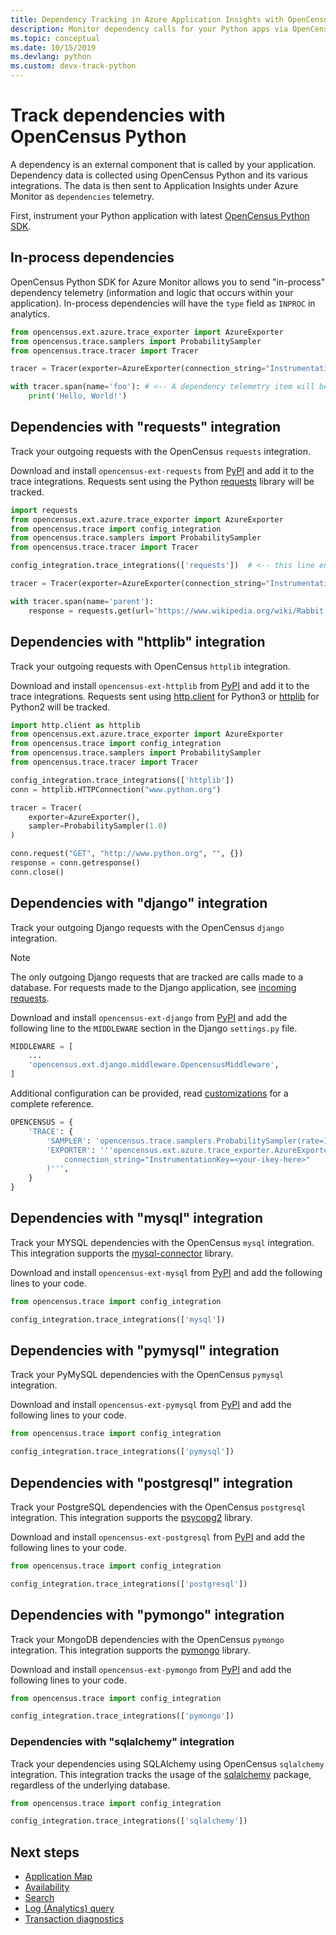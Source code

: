 ```yaml
---
title: Dependency Tracking in Azure Application Insights with OpenCensus Python | Microsoft Docs
description: Monitor dependency calls for your Python apps via OpenCensus Python.
ms.topic: conceptual
ms.date: 10/15/2019
ms.devlang: python
ms.custom: devx-track-python
---
```


# Track dependencies with OpenCensus Python

A dependency is an external component that is called by your application. Dependency data is collected using OpenCensus Python and its various integrations. The data is then sent to Application Insights under Azure Monitor as `dependencies` telemetry.

First, instrument your Python application with latest [OpenCensus Python SDK](./opencensus-python.md).

## In-process dependencies

OpenCensus Python SDK for Azure Monitor allows you to send "in-process" dependency telemetry (information and logic that occurs within your application). In-process dependencies will have the `type` field as `INPROC` in analytics.

```python
from opencensus.ext.azure.trace_exporter import AzureExporter
from opencensus.trace.samplers import ProbabilitySampler
from opencensus.trace.tracer import Tracer

tracer = Tracer(exporter=AzureExporter(connection_string="InstrumentationKey=<your-ikey-here>"), sampler=ProbabilitySampler(1.0))

with tracer.span(name='foo'): # <-- A dependency telemetry item will be sent for this span "foo"
    print('Hello, World!')
```

## Dependencies with "requests" integration

Track your outgoing requests with the OpenCensus `requests` integration.

Download and install `opencensus-ext-requests` from [PyPI](https://pypi.org/project/opencensus-ext-requests/) and add it to the trace integrations. Requests sent using the Python [requests](https://pypi.org/project/requests/) library will be tracked.

```python
import requests
from opencensus.ext.azure.trace_exporter import AzureExporter
from opencensus.trace import config_integration
from opencensus.trace.samplers import ProbabilitySampler
from opencensus.trace.tracer import Tracer

config_integration.trace_integrations(['requests'])  # <-- this line enables the requests integration

tracer = Tracer(exporter=AzureExporter(connection_string="InstrumentationKey=<your-ikey-here>"), sampler=ProbabilitySampler(1.0))

with tracer.span(name='parent'):
    response = requests.get(url='https://www.wikipedia.org/wiki/Rabbit') # <-- this request will be tracked
```

## Dependencies with "httplib" integration

Track your outgoing requests with OpenCensus `httplib` integration.

Download and install `opencensus-ext-httplib` from [PyPI](https://pypi.org/project/opencensus-ext-httplib/) and add it to the trace integrations. Requests sent using [http.client](https://docs.python.org/3.7/library/http.client.html) for Python3 or [httplib](https://docs.python.org/2/library/httplib.html) for Python2 will be tracked.

```python
import http.client as httplib
from opencensus.ext.azure.trace_exporter import AzureExporter
from opencensus.trace import config_integration
from opencensus.trace.samplers import ProbabilitySampler
from opencensus.trace.tracer import Tracer

config_integration.trace_integrations(['httplib'])
conn = httplib.HTTPConnection("www.python.org")

tracer = Tracer(
    exporter=AzureExporter(),
    sampler=ProbabilitySampler(1.0)
)

conn.request("GET", "http://www.python.org", "", {})
response = conn.getresponse()
conn.close()
```

## Dependencies with "django" integration

Track your outgoing Django requests with the OpenCensus `django` integration.

> [!NOTE]
> The only outgoing Django requests that are tracked are calls made to a database. For requests made to the Django application, see [incoming requests](./opencensus-python-request.md#tracking-django-applications).

Download and install `opencensus-ext-django` from [PyPI](https://pypi.org/project/opencensus-ext-django/) and add the following line to the `MIDDLEWARE` section in the Django `settings.py` file.

```python
MIDDLEWARE = [
    ...
    'opencensus.ext.django.middleware.OpencensusMiddleware',
]
```

Additional configuration can be provided, read [customizations](https://github.com/census-instrumentation/opencensus-python#customization) for a complete reference.

```python
OPENCENSUS = {
    'TRACE': {
        'SAMPLER': 'opencensus.trace.samplers.ProbabilitySampler(rate=1)',
        'EXPORTER': '''opencensus.ext.azure.trace_exporter.AzureExporter(
            connection_string="InstrumentationKey=<your-ikey-here>"
        )''',
    }
}
```

## Dependencies with "mysql" integration

Track your MYSQL dependencies with the OpenCensus `mysql` integration. This integration supports the [mysql-connector](https://pypi.org/project/mysql-connector-python/) library.

Download and install `opencensus-ext-mysql` from [PyPI](https://pypi.org/project/opencensus-ext-mysql/) and add the following lines to your code.

```python
from opencensus.trace import config_integration

config_integration.trace_integrations(['mysql'])
```

## Dependencies with "pymysql" integration

Track your PyMySQL dependencies with the OpenCensus `pymysql` integration.

Download and install `opencensus-ext-pymysql` from [PyPI](https://pypi.org/project/opencensus-ext-pymysql/) and add the following lines to your code.

```python
from opencensus.trace import config_integration

config_integration.trace_integrations(['pymysql'])
```

## Dependencies with "postgresql" integration

Track your PostgreSQL dependencies with the OpenCensus `postgresql` integration. This integration supports the [psycopg2](https://pypi.org/project/psycopg2/) library.

Download and install `opencensus-ext-postgresql` from [PyPI](https://pypi.org/project/opencensus-ext-postgresql/) and add the following lines to your code.

```python
from opencensus.trace import config_integration

config_integration.trace_integrations(['postgresql'])
```

## Dependencies with "pymongo" integration

Track your MongoDB dependencies with the OpenCensus `pymongo` integration. This integration supports the [pymongo](https://pypi.org/project/pymongo/) library.

Download and install `opencensus-ext-pymongo` from [PyPI](https://pypi.org/project/opencensus-ext-pymongo/) and add the following lines to your code.

```python
from opencensus.trace import config_integration

config_integration.trace_integrations(['pymongo'])
```

### Dependencies with "sqlalchemy" integration

Track your dependencies using SQLAlchemy using OpenCensus `sqlalchemy` integration. This integration tracks the usage of the [sqlalchemy](https://pypi.org/project/SQLAlchemy/) package, regardless of the underlying database.

```python
from opencensus.trace import config_integration

config_integration.trace_integrations(['sqlalchemy'])
```

## Next steps

* [Application Map](./app-map.md)
* [Availability](./monitor-web-app-availability.md)
* [Search](./diagnostic-search.md)
* [Log (Analytics) query](../logs/log-query-overview.md)
* [Transaction diagnostics](./transaction-diagnostics.md)

